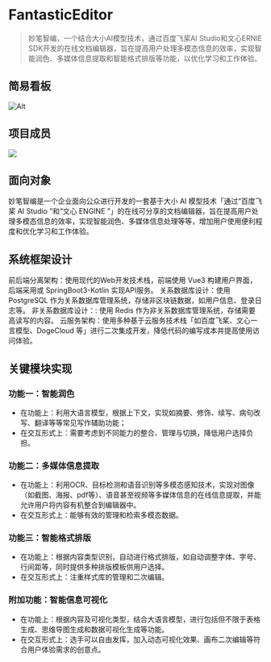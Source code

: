 # FantasticEditor

> 妙笔智编，一个结合大小AI模型技术，通过百度飞桨AI Studio和文心ERNIE
> SDK开发的在线文档编辑器，旨在提高用户处理多模态信息的效率，实现智能润色、多媒体信息提取和智能格式排版等功能，以优化学习和工作体验。

## 简易看板

![Alt](https://repobeats.axiom.co/api/embed/e113147a0a22c6fdfbe6c49caac945aae8c52f37.svg "Repobeats analytics image")

## 项目成员

![](https://contrib.rocks/image?repo=fantastic-editor/FantasticEditorApi)

## 面向对象

妙笔智编是一个企业面向公众进行开发的一套基于大小 AI 模型技术「通过“百度飞桨 AI Studio ”和“文心 ENGINE
”」的在线可分享的文档编辑器，旨在提高用户处理多模态信息的效率，实现智能润色、多媒体信息处理等等，增加用户使用便利程度和优化学习和工作体验。

## 系统框架设计

前后端分离架构：使用现代的Web开发技术栈，前端使用 Vue3 构建用户界面，后端采用或 SpringBoot3-Kotlin 实现API服务。
关系数据库设计：使用 PostgreSQL 作为关系数据库管理系统，存储非区块链数据，如用户信息、登录日志等。
非关系数据库设计：: 使用 Redis 作为非关系数据库管理系统，存储需要高读写的内容。
云服务架构：使用多种基于云服务技术栈「如百度飞桨、文心一言模型、DogeCloud 等」进行二次集成开发，降低代码的编写成本并提高使用访问体验。

## 关键模块实现

### 功能一：智能润色

- 在功能上：利用大语言模型，根据上下文，实现如摘要、修饰、续写、病句改写、翻译等等常见写作辅助功能；
- 在交互形式上：需要考虑到不同能力的整合、管理与切换，降低用户选择负担。

### 功能二：多媒体信息提取

- 在功能上：利用OCR、目标检测和语音识别等多模态感知技术，实现对图像（如截图、海报、pdf等）、语音甚至视频等多媒体信息的在线信息提取，并能允许用户将内容有机整合到编辑器中。
- 在交互形式上：能够有效的管理和检索多模态数据。

### 功能三：智能格式排版

- 在功能上：根据内容类型识别，自动进行格式排版，如自动调整字体、字号、行间距等，同时提供多种排版模板供用户选择。
- 在交互形式上：注重样式库的管理和二次编辑。

### 附加功能：智能信息可视化

- 在功能上：根据内容及可视化类型，结合大语言模型，进行包括但不限于表格生成、思维导图生成和数据可视化生成等功能。
- 在交互形式上：选手可以自由发挥，加入动态可视化效果、画布二次编辑等符合用户体验需求的创意点。